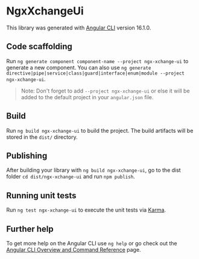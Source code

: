 # NgxXchangeUi

This library was generated with [Angular CLI](https://github.com/angular/angular-cli) version 16.1.0.

## Code scaffolding

Run `ng generate component component-name --project ngx-xchange-ui` to generate a new component. You can also use `ng generate directive|pipe|service|class|guard|interface|enum|module --project ngx-xchange-ui`.
> Note: Don't forget to add `--project ngx-xchange-ui` or else it will be added to the default project in your `angular.json` file. 

## Build

Run `ng build ngx-xchange-ui` to build the project. The build artifacts will be stored in the `dist/` directory.

## Publishing

After building your library with `ng build ngx-xchange-ui`, go to the dist folder `cd dist/ngx-xchange-ui` and run `npm publish`.

## Running unit tests

Run `ng test ngx-xchange-ui` to execute the unit tests via [Karma](https://karma-runner.github.io).

## Further help

To get more help on the Angular CLI use `ng help` or go check out the [Angular CLI Overview and Command Reference](https://angular.io/cli) page.
